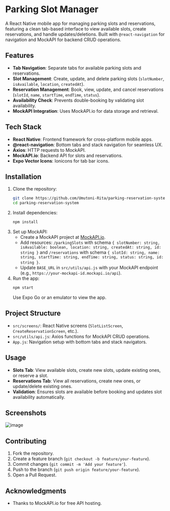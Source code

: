 # Parking Slot Manager

A React Native mobile app for managing parking slots and reservations, featuring a clean tab-based interface to view available slots, create reservations, and handle updates/deletions. Built with `@react-navigation` for navigation and MockAPI for backend CRUD operations.

## Features
- **Tab Navigation**: Separate tabs for available parking slots and reservations.
- **Slot Management**: Create, update, and delete parking slots (`slotNumber`, `isAvailable`, `location`, `createdAt`).
- **Reservation Management**: Book, view, update, and cancel reservations (`slotId`, `name`, `startTime`, `endTime`, `status`).
- **Availability Check**: Prevents double-booking by validating slot availability.
- **MockAPI Integration**: Uses MockAPI.io for data storage and retrieval.

## Tech Stack
- **React Native**: Frontend framework for cross-platform mobile apps.
- **@react-navigation**: Bottom tabs and stack navigation for seamless UX.
- **Axios**: HTTP requests to MockAPI.
- **MockAPI.io**: Backend API for slots and reservations.
- **Expo Vector Icons**: Ionicons for tab bar icons.

## Installation
1. Clone the repository:
   ```bash
   git clone https://github.com/Umutoni-Rita/parking-reservation-system.git
   cd parking-reservation-system
   ```
2. Install dependencies:
   ```bash
   npm install
   ```
3. Set up MockAPI:
   - Create a MockAPI project at [MockAPI.io](https://mockapi.io).
   - Add resources: `/parkingSlots` with schema `{ slotNumber: string, isAvailable: boolean, location: string, createdAt: string, id: string }` and `/reservations` with schema `{ slotId: string, name: string, startTime: string, endTime: string, status: string, id: string }`.
   - Update `BASE_URL` in `src/utils/api.js` with your MockAPI endpoint (e.g., `https://your-mockapi-id.mockapi.io/api`).
4. Run the app:
   ```bash
   npm start
   ```
   Use Expo Go or an emulator to view the app.

## Project Structure
- `src/screens/`: React Native screens (`SlotListScreen`, `CreateReservationScreen`, etc.).
- `src/utils/api.js`: Axios functions for MockAPI CRUD operations.
- `App.js`: Navigation setup with bottom tabs and stack navigators.

## Usage
- **Slots Tab**: View available slots, create new slots, update existing ones, or reserve a slot.
- **Reservations Tab**: View all reservations, create new ones, or update/delete existing ones.
- **Validation**: Ensures slots are available before booking and updates slot availability automatically.

## Screenshots
![image](https://github.com/user-attachments/assets/6a0604ab-6468-4f01-a8c7-8e28f760db14)


## Contributing
1. Fork the repository.
2. Create a feature branch (`git checkout -b feature/your-feature`).
3. Commit changes (`git commit -m 'Add your feature'`).
4. Push to the branch (`git push origin feature/your-feature`).
5. Open a Pull Request.

## Acknowledgments
- Thanks to MockAPI.io for free API hosting.
